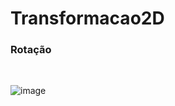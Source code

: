 # Transformacao2D
### Rotação
</br>

  ![image](https://user-images.githubusercontent.com/55249802/213327415-6bf62dc2-27b8-4914-b69d-218ffc62d904.png)


